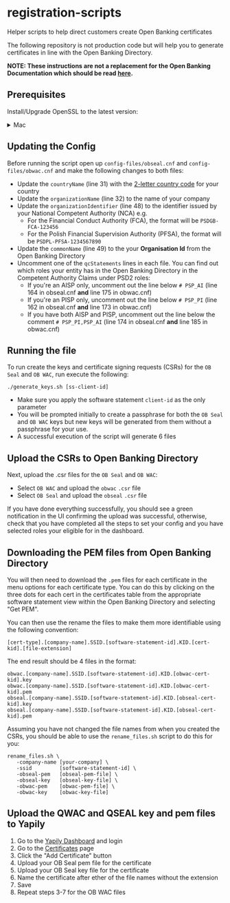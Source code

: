 # registration-scripts
Helper scripts to help direct customers create Open Banking certificates

The following repository is not production code but will help you to generate certificates in line with the Open Banking Directory. 

__NOTE: These instructions are not a replacement for the Open Banking Documentation which should be read [here](https://openbanking.atlassian.net/wiki/spaces/DZ/pages/1150124033/Directory+2.0+Technical+Overview+v1.5?preview=/1150124033/1731199716/OpenSSL%20eIDAS%20PSD2%20Certificate%20Signing%20Request%20Profiles%20Issue%202_3.pdf).__

## Prerequisites 

Install/Upgrade OpenSSL to the latest version:

<details>
<summary>Mac</summary>
    <code>
    brew install libressl
    </code>
    <br>OR<br>
    <code>
    brew upgrade libressl
    </code>
</details>

## Updating the Config

Before running the script open up `config-files/obseal.cnf` and `config-files/obwac.cnf` and make the following changes to both files:

- Update the `countryName` (line 31) with the [2-letter country code](https://www.nationsonline.org/oneworld/country_code_list.htm) for your country
- Update the `organizationName` (line 32) to the name of your company
- Update the `organizationIdentifier` (line 48) to the identifier issued by your National Competent Authority (NCA) e.g.
    - For the Financial Conduct Authority (FCA), the format will be `PSDGB-FCA-123456`
    - For the Polish Financial Supervision Authority (PFSA), the format will be `PSDPL-PFSA-1234567890`
- Update the `commonName` (line 49) to the your **Organisation Id** from the Open Banking Directory
- Uncomment one of the `qcStatements` lines in each file. You can find out which roles your entity has in the Open Banking Directory in the
Competent Authority Claims under PSD2 roles: 
    - If you're an AISP only, uncomment out the line below `# PSP_AI` (line 164 in obseal.cnf **and** line 175 in obwac.cnf)
    - If you're an PISP only, uncomment out the line below `# PSP_PI` (line 162 in obseal.cnf **and**  line 173 in obwac.cnf)
    - If you have both AISP and PISP, uncomment out the line below the comment `# PSP_PI,PSP_AI` (line 174 in obseal.cnf **and**  line 185 in obwac.cnf)

## Running the file

To run create the keys and certificate signing requests (CSRs) for the `OB Seal` and `OB WAC`, run execute the following:

```
./generate_keys.sh [ss-client-id]
```

- Make sure you apply the software statement `client-id` as the only parameter
- You will be prompted initially to create a passphrase for both the `OB Seal` and `OB WAC` keys but new keys will be generated from them without a passphrase for your use.
- A successful execution of the script will generate 6 files

## Upload the CSRs to Open Banking Directory

Next, upload the .csr files for the `OB Seal` and `OB WAC`:
- Select `OB WAC` and upload the `obwac` `.csr` file
- Select `OB Seal` and upload the `obseal` `.csr` file

If you have done everything successfully, you should see a green notification in the UI confirming the upload was successful, otherwise, check that
you have completed all the steps to set your config and you have selected roles your eligible for in the dashboard.

## Downloading the PEM files from Open Banking Directory

You will then need to download the `.pem` files for each certificate in the menu options for each certificate type. You can do this by clicking on the three dots for each cert in the certificates table from the appropriate software statement view within the Open Banking Directory and selecting "Get PEM". 

You can then use the rename the files to make them more identifiable using the following convention:

```
[cert-type].[company-name].SSID.[software-statement-id].KID.[cert-kid].[file-extension]
```

The end result should be 4 files in the format:

```
obwac.[company-name].SSID.[software-statement-id].KID.[obwac-cert-kid].key
obwac.[company-name].SSID.[software-statement-id].KID.[obwac-cert-kid].pem
obseal.[company-name].SSID.[software-statement-id].KID.[obseal-cert-kid].key
obseal.[company-name].SSID.[software-statement-id].KID.[obseal-cert-kid].pem
```

Assuming you have not changed the file names from when you created the CSRs, you should be able to use the `rename_files.sh` script to do this for you:

```
rename_files.sh \
   -company-name [your-company] \
   -ssid         [software-statement-id] \
   -obseal-pem   [obseal-pem-file] \
   -obseal-key   [obseal-key-file] \
   -obwac-pem    [obwac-pem-file] \
   -obwac-key    [obwac-key-file]
```

## Upload the QWAC and QSEAL key and pem files to Yapily

1. Go to the [Yapily Dashboard](https://dashboard.yapily.com/) and login
2. Go to the [Certificates](https://dashboard.yapily.com/#!certificates) page 
3. Click the "Add Certificate" button
4. Upload your OB Seal pem file for the certificate
5. Upload your OB Seal key file for the certificate 
6. Name the certificate after ether of the file names without the extension 
7. Save 
8. Repeat steps 3-7 for the OB WAC files